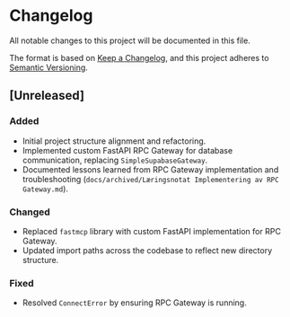 # Changelog
All notable changes to this project will be documented in this file.

The format is based on [Keep a Changelog](https://keepachangelog.com/en/1.0.0/),
and this project adheres to [Semantic Versioning](https://semver.org/spec/v2.0.0.html).

## [Unreleased]
### Added
- Initial project structure alignment and refactoring.
- Implemented custom FastAPI RPC Gateway for database communication, replacing `SimpleSupabaseGateway`.
- Documented lessons learned from RPC Gateway implementation and troubleshooting (`docs/archived/Læringsnotat Implementering av RPC Gateway.md`).

### Changed
- Replaced `fastmcp` library with custom FastAPI implementation for RPC Gateway.
- Updated import paths across the codebase to reflect new directory structure.

### Fixed
- Resolved `ConnectError` by ensuring RPC Gateway is running.
